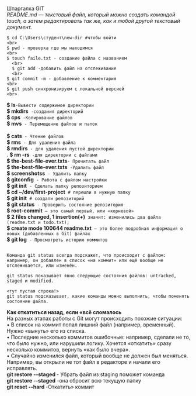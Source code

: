 Шпаргалка GIT
<br>
*README.md — текстовый файл, который можно создать командой touch, а затем редактировать так же, как и любой другой текстовый документ.*
```
$ cd C:\Users\студент\new-dir #чтобы войти
<br>
$ pwd - проверка где мы находимся
<br>
$ touch faile.txt - создание файла с названием
  <br>
  $ git add -добавить файл на отслеживание
  <br>
$ git commit -m - добавление к комментария
<br>
$ git push синхронизируем с локальной версией 
<br>
```
**$ ls**`-Вывести содержимое директории`
<br>
**$ mkdirs**` -создания директорий` 
<br>
**$ cps**` -Копирование файлов` 
<br>
**$ mvs**` - Перемещение файлов и папок`  
<br>
**$ cats**` - Чтение файлов` 
<br>
**$ rms**` - Для удаления файла`
<br>
**$ rmdirs**` - для удаления пустой директории`
<br>.
**$ rm -rs**` -для директории с файлами` 
<br>
**$ the-best-file-ever.txts**` - Прочитать файл `
<br>
**$ the-best-file-ever.txts**` -Удалить файл` 
<br>
**$ screenshotss**` - Удалить папку` 
<br>
**$ gitconfig**` - Работа с файлом настройки`
<br>
**$ git init**` - Сделать папку репозиторием` 
<br>
**$ cd ~/dev/first-project**` # перешли в нужную папку`
<br>
**$ git init**` # создали репозиторий` 
<br>
**$ git status**` - Проверить состояние репозитория` 
<br>
**$ root-commit**` — это самый первый, или «корневой»` 
<br>
**$ 2 files changed, 1 insertion(+)**` значит: изменились два файла (readme.txt и todo.txt);`
<br>
**$ create mode 100644 readme.txt**` — это более подробная информация о новых (добавленных в Git) файлах`
<br>
**$ git log**` - Просмотреть историю коммитов`
<br>
```

Команда git status всегда подскажет, что происходит с файлом: например, он добавлен в список «на коммит» или ещё вообще не отслеживается, или изменён.

git status показывает явно следующие состояния файлов: untracked, staged и modified.

<тут пустая строка!>
git status подсказывает, какие команды можно выполнить, чтобы поменять состояние файла.
```

**Как откатиться назад, если «всё сломалось**
<br>
На разных этапах работы с Git могут происходить похожие ситуации:
<br>
•	В список на коммит попал лишний файл (например, временный). Нужно «вынуть» его из списка.
<br>
•	Последние несколько коммитов ошибочные: например, сделали не то, что было нужно, или нарушили логику. Хочется «откатить» сразу несколько коммитов, вернуть «как было вчера».
<br>
•	Случайно изменился файл, который вообще не должен был меняться. Например, вы открыли не тот файл в редакторе и начали его исправлять.
<br>
**git restore --staged <file>** - Убрать файл из staging поможет команда 
<br>
**git restore --staged** -она сбросит всю текущую папку 
<br>
**git reset --hard <commit hash>** -Откатить» коммит 
<br>

